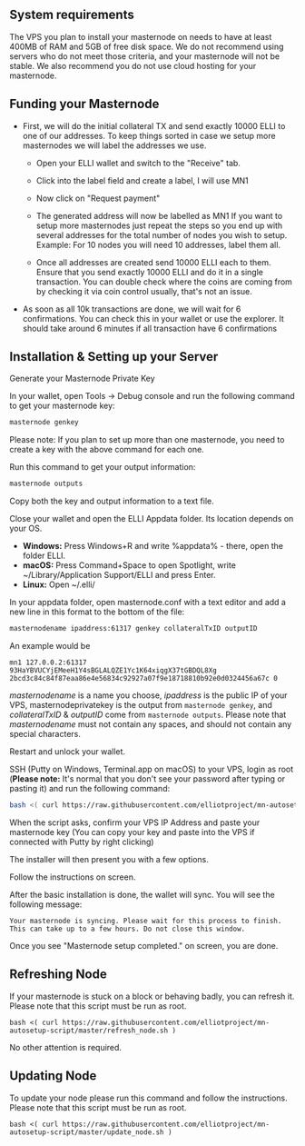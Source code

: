 ## System requirements

The VPS you plan to install your masternode on needs to have at least 400MB of RAM and 5GB of free disk space. We do not recommend using servers who do not meet those criteria, and your masternode will not be stable. We also recommend you do not use cloud hosting for your masternode.

## Funding your Masternode

* First, we will do the initial collateral TX and send exactly 10000 ELLI to one of our addresses. To keep things sorted in case we setup more masternodes we will label the addresses we use.

  - Open your ELLI wallet and switch to the "Receive" tab.

  - Click into the label field and create a label, I will use MN1

  - Now click on "Request payment"

  - The generated address will now be labelled as MN1 If you want to setup more masternodes just repeat the steps so you end up with several addresses for the total number of nodes you wish to setup. Example: For 10 nodes you will need 10 addresses, label them all.

  - Once all addresses are created send 10000 ELLI each to them. Ensure that you send exactly 10000 ELLI and do it in a single transaction. You can double check where the coins are coming from by checking it via coin control usually, that's not an issue.

* As soon as all 10k transactions are done, we will wait for 6 confirmations. You can check this in your wallet or use the explorer. It should take around 6 minutes if all transaction have 6 confirmations

## Installation & Setting up your Server

Generate your Masternode Private Key

In your wallet, open Tools -> Debug console and run the following command to get your masternode key:

```bash
masternode genkey
```

Please note: If you plan to set up more than one masternode, you need to create a key with the above command for each one.

Run this command to get your output information:

```bash
masternode outputs
```

Copy both the key and output information to a text file.

Close your wallet and open the ELLI Appdata folder. Its location depends on your OS.

* **Windows:** Press Windows+R and write %appdata% - there, open the folder ELLI.  
* **macOS:** Press Command+Space to open Spotlight, write ~/Library/Application Support/ELLI and press Enter.  
* **Linux:** Open ~/.elli/

In your appdata folder, open masternode.conf with a text editor and add a new line in this format to the bottom of the file:

```bash
masternodename ipaddress:61317 genkey collateralTxID outputID
```

An example would be

```
mn1 127.0.0.2:61317 93HaYBVUCYjEMeeH1Y4sBGLALQZE1Yc1K64xiqgX37tGBDQL8Xg 2bcd3c84c84f87eaa86e4e56834c92927a07f9e18718810b92e0d0324456a67c 0
```

_masternodename_ is a name you choose, _ipaddress_ is the public IP of your VPS, masternodeprivatekey is the output from `masternode genkey`, and _collateralTxID_ & _outputID_ come from `masternode outputs`. Please note that _masternodename_ must not contain any spaces, and should not contain any special characters.

Restart and unlock your wallet.

SSH (Putty on Windows, Terminal.app on macOS) to your VPS, login as root (**Please note:** It's normal that you don't see your password after typing or pasting it) and run the following command:

```bash
bash <( curl https://raw.githubusercontent.com/elliotproject/mn-autosetup-script/master/install.sh )
```

When the script asks, confirm your VPS IP Address and paste your masternode key (You can copy your key and paste into the VPS if connected with Putty by right clicking)

The installer will then present you with a few options.

Follow the instructions on screen.

After the basic installation is done, the wallet will sync. You will see the following message:

```
Your masternode is syncing. Please wait for this process to finish.
This can take up to a few hours. Do not close this window.
```

Once you see "Masternode setup completed." on screen, you are done.

## Refreshing Node

If your masternode is stuck on a block or behaving badly, you can refresh it.
Please note that this script must be run as root.

```
bash <( curl https://raw.githubusercontent.com/elliotproject/mn-autosetup-script/master/refresh_node.sh )
```

No other attention is required.

## Updating Node

To update your node please run this command and follow the instructions.
Please note that this script must be run as root.

```
bash <( curl https://raw.githubusercontent.com/elliotproject/mn-autosetup-script/master/update_node.sh )
```
